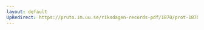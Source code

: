 ```yaml
---
layout: default
UpRedirect: https://pruto.im.uu.se/riksdagen-records-pdf/1870/prot-1870--fk--127.pdf
---
```

